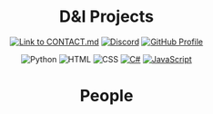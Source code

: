 <div align="center">

# D&I Projects

[![Link to CONTACT.md](https://img.shields.io/badge/Link%20to%20CONTACT.md-8CA1AF?logo=readthedocs&logoColor=fff)](https://github.com/D-I-Projects/.github/blob/main/CONTACT.md) [![Discord](https://img.shields.io/badge/Discord-5865F2?style=flat&logo=discord&logoColor=white)](https://discord.gg/rfrMnA4XCc) <a href="https://github.com/D-I-Projects"> <img src="https://komarev.com/ghpvc/?username=D-I-Projects&color=red" alt="GitHub Profile"> </a>

![Python](https://img.shields.io/badge/Python-14354C?style=flat&logo=python&logoColor=white) ![HTML](https://img.shields.io/badge/HTML-e34c26?style=flat&logo=html5&logoColor=white) ![CSS](https://img.shields.io/badge/CSS-563d7c?&style=flat&logo=css3&logoColor=white) [![C#](https://img.shields.io/badge/C%23-%23239120.svg?logo=csharp&logoColor=white)](#) [![JavaScript](https://img.shields.io/badge/JavaScript-F7DF1E?logo=javascript&logoColor=000)](#)

# People


</div>

